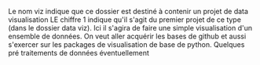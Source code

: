 Le nom viz indique que ce dossier est destiné à contenir un projet de data visualisation
LE chiffre 1 indique qu'il s'agit du premier projet de ce type (dans le dossier data viz).
Ici il s'agira de faire une simple visualisation d'un ensemble de données. On veut aller acquérir les bases de github et aussi s'exercer sur les packages de visualisation de base de python.
Quelques pré traitements de données éventuellement
